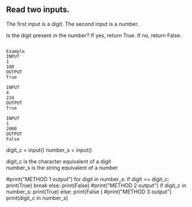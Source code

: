 ## Read two inputs. 
The first input is a digit. 
The second input is a number. 

Is the digit present in the number? If yes, return True.
If no, return False.

```

Example 
INPUT
1
100
OUTPUT
True

INPUT
4
234
OUTPUT
True

INPUT
1
2000
OUTPUT
False

```

digit_c = input()
number_s = input() 

digit_c is the character equivalent of a digit  
number_s is the string equivalent of a number 


#print("METHOD 1 output")
for digit in number_s: 
  if digit == digit_c:
    print(True)
    break
else:
  print(False)
#print("METHOD 2 output")
if digit_c in number_s: 
  print(True)
else:
  print(False )
#print("METHOD 3 output")
print(digit_c in number_s) 






